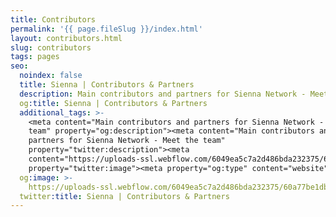```yaml
---
title: Contributors
permalink: '{{ page.fileSlug }}/index.html'
layout: contributors.html
slug: contributors
tags: pages
seo:
  noindex: false
  title: Sienna | Contributors & Partners
  description: Main contributors and partners for Sienna Network - Meet the team
  og:title: Sienna | Contributors & Partners
  additional_tags: >-
    <meta content="Main contributors and partners for Sienna Network - Meet the
    team" property="og:description"><meta content="Main contributors and
    partners for Sienna Network - Meet the team"
    property="twitter:description"><meta
    content="https://uploads-ssl.webflow.com/6049ea5c7a2d486bda232375/60a77be1dbf7c429d5001b6e_Open%20Graph%20Image%20Frontpage%202.0.jpg"
    property="twitter:image"><meta property="og:type" content="website">
  og:image: >-
    https://uploads-ssl.webflow.com/6049ea5c7a2d486bda232375/60a77be1dbf7c429d5001b6e_Open%20Graph%20Image%20Frontpage%202.0.jpg
  twitter:title: Sienna | Contributors & Partners
---
```



